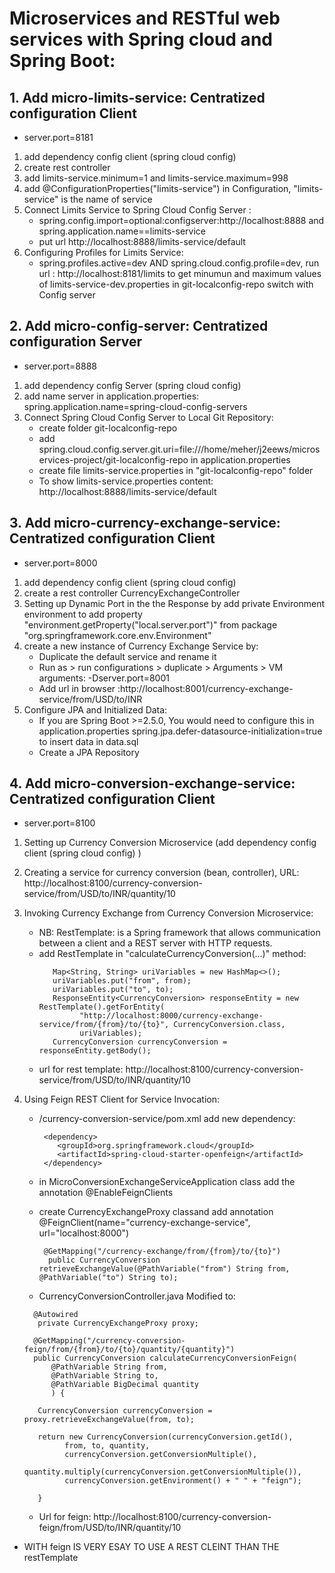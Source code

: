 # Microservices and RESTful web services with Spring cloud and Spring Boot: #

## 1. Add micro-limits-service:  Centratized configuration Client 
  * server.port=8181
  1.  add dependency config client (spring cloud config)
  2. create rest controller
  3. add limits-service.minimum=1 and limits-service.maximum=998
  4. add @ConfigurationProperties("limits-service") in Configuration, "limits-service" is the name of service 
  5. Connect Limits Service to Spring Cloud Config Server :
     * spring.config.import=optional:configserver:http://localhost:8888 and spring.application.name==limits-service
     * put url http://localhost:8888/limits-service/default
  6. Configuring Profiles for Limits Service:
     * spring.profiles.active=dev AND spring.cloud.config.profile=dev,  run url : http://localhost:8181/limits to get minumun and maximum values of limits-service-dev.properties in git-localconfig-repo switch with Config server
  
## 2. Add micro-config-server: Centratized configuration Server ##
  * server.port=8888
  1.  add dependency config Server (spring cloud config)
  2. add name server in application.properties:
  spring.application.name=spring-cloud-config-servers
  3. Connect Spring Cloud Config Server to Local Git Repository:
     * create folder git-localconfig-repo
     * add spring.cloud.config.server.git.uri=file:///home/meher/j2eews/microservices-project/git-localconfig-repo in application.properties
     * create  file limits-service.properties in "git-localconfig-repo" folder
     * To show limits-service.properties content: http://localhost:8888/limits-service/default
 
## 3. Add micro-currency-exchange-service:  Centratized configuration Client ##  
  * server.port=8000
  1. add dependency config client (spring cloud config)  
  2. create a rest controller CurrencyExchangeController
  3. Setting up Dynamic Port in the the Response by add private Environment environment to add property "environment.getProperty("local.server.port")" from package "org.springframework.core.env.Environment"
  4. create a new instance of Currency Exchange Service by:
     * Duplicate the default service and rename it
     * Run as > run configurations > duplicate > Arguments > VM arguments: -Dserver.port=8001
     * Add url in browser :http://localhost:8001/currency-exchange-service/from/USD/to/INR
  5. Configure JPA and Initialized Data:
     * If you are Spring Boot >=2.5.0, You would need to configure this in application.properties spring.jpa.defer-datasource-initialization=true to insert data in data.sql
     * Create a JPA Repository
     
## 4. Add micro-conversion-exchange-service:  Centratized configuration Client ##  
  * server.port=8100
  1. Setting up Currency Conversion Microservice (add dependency config client (spring cloud config) )
  2. Creating a service for currency conversion (bean, controller), URL: http://localhost:8100/currency-conversion-service/from/USD/to/INR/quantity/10
  3. Invoking Currency Exchange from Currency Conversion Microservice:
     - NB: RestTemplate: is a Spring framework that allows communication between a client and a REST server with HTTP requests.
     * add RestTemplate in "calculateCurrencyConversion(...)" method:
       ```  
          Map<String, String> uriVariables = new HashMap<>();
          uriVariables.put("from", from);
          uriVariables.put("to", to);
          ResponseEntity<CurrencyConversion> responseEntity = new RestTemplate().getForEntity(
                "http://localhost:8000/currency-exchange-service/from/{from}/to/{to}", CurrencyConversion.class,
                uriVariables);
          CurrencyConversion currencyConversion = responseEntity.getBody();
       ```   
      - url for rest template: http://localhost:8100/currency-conversion-service/from/USD/to/INR/quantity/10
  4. Using Feign REST Client for Service Invocation:   
     * /currency-conversion-service/pom.xml add new dependency:
		``` 
		 <dependency>
			<groupId>org.springframework.cloud</groupId>
			<artifactId>spring-cloud-starter-openfeign</artifactId>
		 </dependency>  
		 ```

     * in MicroConversionExchangeServiceApplication class add the annotation @EnableFeignClients
     * create CurrencyExchangeProxy classand add annotation @FeignClient(name="currency-exchange-service", url="localhost:8000")

         ```
          @GetMapping("/currency-exchange/from/{from}/to/{to}")
	       public CurrencyConversion retrieveExchangeValue(@PathVariable("from") String from, @PathVariable("to") String to);
	      ```
       
     * CurrencyConversionController.java Modified to:
     
      ```
        @Autowired
	     private CurrencyExchangeProxy proxy;
	
        @GetMapping("/currency-conversion-feign/from/{from}/to/{to}/quantity/{quantity}")
        public CurrencyConversion calculateCurrencyConversionFeign(
            @PathVariable String from,
            @PathVariable String to,
            @PathVariable BigDecimal quantity
            ) {
               
         CurrencyConversion currencyConversion = proxy.retrieveExchangeValue(from, to);
         
         return new CurrencyConversion(currencyConversion.getId(), 
               from, to, quantity, 
               currencyConversion.getConversionMultiple(), 
               quantity.multiply(currencyConversion.getConversionMultiple()), 
               currencyConversion.getEnvironment() + " " + "feign");
         
         }
      ``` 
  
      * Url for feign: http://localhost:8100/currency-conversion-feign/from/USD/to/INR/quantity/10
   - WITH feign IS VERY ESAY TO USE A REST CLEINT THAN THE restTemplate
